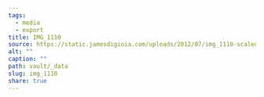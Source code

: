 ```yaml
---
tags:
  - media
  - export
title: IMG_1110
source: https://static.jamesdigioia.com/uploads/2012/07/img_1110-scaled.jpg
alt: ""
caption: ""
path: vault/_data
slug: img_1110
share: true
---
```

